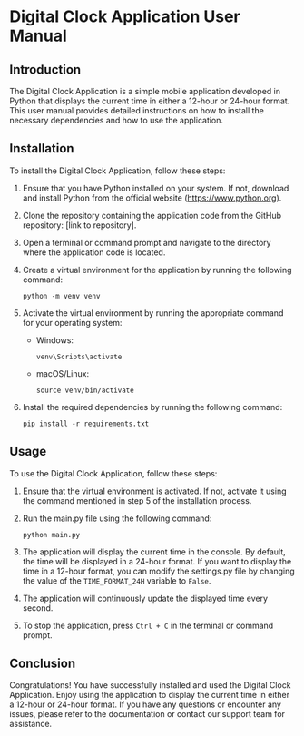 # Digital Clock Application User Manual

## Introduction

The Digital Clock Application is a simple mobile application developed in Python that displays the current time in either a 12-hour or 24-hour format. This user manual provides detailed instructions on how to install the necessary dependencies and how to use the application.

## Installation

To install the Digital Clock Application, follow these steps:

1. Ensure that you have Python installed on your system. If not, download and install Python from the official website (https://www.python.org).

2. Clone the repository containing the application code from the GitHub repository: [link to repository].

3. Open a terminal or command prompt and navigate to the directory where the application code is located.

4. Create a virtual environment for the application by running the following command:

   ```
   python -m venv venv
   ```

5. Activate the virtual environment by running the appropriate command for your operating system:

   - Windows: 
     ```
     venv\Scripts\activate
     ```

   - macOS/Linux:
     ```
     source venv/bin/activate
     ```

6. Install the required dependencies by running the following command:

   ```
   pip install -r requirements.txt
   ```

## Usage

To use the Digital Clock Application, follow these steps:

1. Ensure that the virtual environment is activated. If not, activate it using the command mentioned in step 5 of the installation process.

2. Run the main.py file using the following command:

   ```
   python main.py
   ```

3. The application will display the current time in the console. By default, the time will be displayed in a 24-hour format. If you want to display the time in a 12-hour format, you can modify the settings.py file by changing the value of the `TIME_FORMAT_24H` variable to `False`.

4. The application will continuously update the displayed time every second.

5. To stop the application, press `Ctrl + C` in the terminal or command prompt.

## Conclusion

Congratulations! You have successfully installed and used the Digital Clock Application. Enjoy using the application to display the current time in either a 12-hour or 24-hour format. If you have any questions or encounter any issues, please refer to the documentation or contact our support team for assistance.